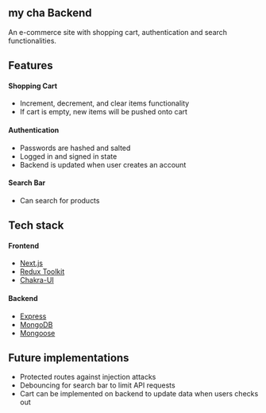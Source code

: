 ## my cha Backend

An e-commerce site with shopping cart, authentication and search functionalities. 

## Features

#### Shopping Cart 
- Increment, decrement, and clear items functionality
- If cart is empty, new items will be pushed onto cart

#### Authentication
- Passwords are hashed and salted
- Logged in and signed in state
- Backend is updated when user creates an account

#### Search Bar
- Can search for products

## Tech stack

#### Frontend

- [Next.js](https://nextjs.org/)
- [Redux Toolkit](https://redux-toolkit.js.org/)
- [Chakra-UI](https://chakra-ui.com/)

#### Backend

- [Express](https://firebase.google.com/)
- [MongoDB](https://www.mongodb.com/)
- [Mongoose](https://mongoosejs.com/docs/)

## Future implementations
- Protected routes against injection attacks
- Debouncing for search bar to limit API requests
- Cart can be implemented on backend to update data when users checks out 
